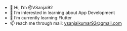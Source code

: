 - 👋 Hi, I’m @VSanjai92
- 👀 I’m interested in learning about App Development
- 🌱 I’m currently learning Flutter
- 📫  reach me through
  mail: vsanjaikumar92@gmail.com

<!---
VSanjai92/VSanjai92 is a ✨ special ✨ repository because its `README.md` (this file) appears on your GitHub profile.
You can click the Preview link to take a look at your changes.
--->
